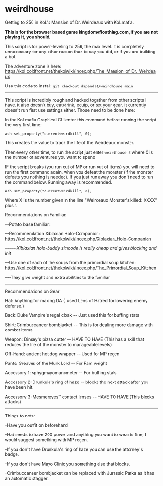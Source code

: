 # weirdhouse
Getting to 256 in KoL's Mansion of Dr. Weirdeaux with KoLmafia. 

**This is for the browser based game kingdomofloathing.com, if you are not playing it, you should.**

This script is for power-leveling to 256, the max level. It is completely unnecessary for any other reason than to say you did, or if you are building a bot.

The adventure zone is here:
https://kol.coldfront.net/thekolwiki/index.php/The_Mansion_of_Dr._Weirdeaux

Use this code to install:
`git checkout dapanda1/weirdhouse main`

---
This script is incredibly rough and hacked together from other scripts I have. It also doesn't buy, eat/drink, equip, or set your gear. It currently doesn't run first use settings either. Those need to be done here:

In the KoLmafia Graphical CLI enter this command before running the script the very first time:

`ash set_property("currentweirdkill", 0);`

This creates the value to track the life of the Weirdeaux monster.

Then every other time, to run the script just enter `weirdhouse X` where X is the number of adventures you want to spend

IF the script breaks (you run out of MP or run out of items) you will need to run the first command again, when you defeat the monster (if the monster defeats you nothing is needed). If you just run away you don't need to run the command below. Running away is recommended.

`ash set_property("currentweirdkill", X);`

Where X is the number given in the line "Weirdeaux Monster's killed: XXXX" plus 1.

Recommendations on Familiar:

--Potato base familiar: 

--Recommendation Xiblaxian Holo-Companion: https://kol.coldfront.net/thekolwiki/index.php/Xiblaxian_Holo-Companion

------_Xiblaxian holo-buddy simcode is really cheap and gives blocking and init_

--Use one of each of the soups from the primordial soup kitchen: https://kol.coldfront.net/thekolwiki/index.php/The_Primordial_Soup_Kitchen

---They give weight and extra abilities to the familiar

---
Recommendations on Gear

Hat:		Anything for maxing DA (I used Lens of Hatred	for lowering enemy defense.)

Back:		Duke Vampire's regal cloak	-- Just used this for buffing stats

Shirt:		Crimbuccaneer bombjacket -- This is for dealing more damage with combat items

Weapon:		Dinsey's pizza cutter -- HAVE TO HAVE (This has a skill that reduces the life of the monster to manageable levels)

Off-Hand:		ancient hot dog wrapper	-- Used for MP regen

Pants:		Greaves of the Murk Lord -- For Fam weight

Accessory 1:		sphygmayomanometer	-- For buffing stats

Accessory 2:		Drunkula's ring of haze	-- blocks the next attack after you have been hit.

Accessory 3:		Mesmereyes™ contact lenses -- HAVE TO HAVE (This blocks attacks)

---
Things to note:

-Have you outfit on beforehand

-Hat needs to have 200 power and anything you want to wear is fine, I would suggest something with MP regen.

-If you don't have Drunkula's ring of haze you can use the attorney's badge.

-If you don't have Mayo Clinic you something else that blocks.

-Crimbuccaneer bombjacket can be replaced with Jurassic Parka as it has an automatic stagger.
